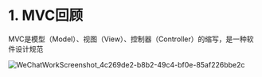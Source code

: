 # 1. MVC回顾

MVC是模型（Model）、视图（View）、控制器（Controller）的缩写，是一种软件设计规范

![WeChatWorkScreenshot_4c269de2-b8b2-49c4-bf0e-85af226bbe2c](https://tva1.sinaimg.cn/large/007S8ZIlgy1gee7qq0aoej31io0hmai7.jpg)

